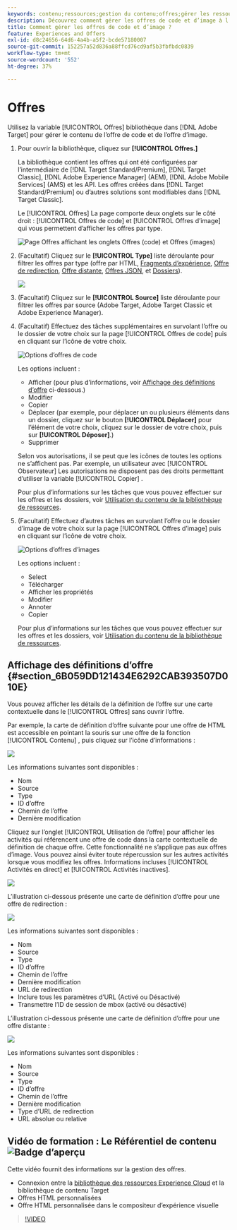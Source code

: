 ```yaml
---
keywords: contenu;ressources;gestion du contenu;offres;gérer les ressources;accès au mode de sélection;mode de sélection
description: Découvrez comment gérer les offres de code et d’image à l’aide de la bibliothèque d’offres dans Adobe Target.
title: Comment gérer les offres de code et d’image ?
feature: Experiences and Offers
exl-id: d8c24656-64d6-4a4b-a5f2-bcde57180007
source-git-commit: 152257a52d836a88ffcd76cd9af5b3fbfbdc0839
workflow-type: tm+mt
source-wordcount: '552'
ht-degree: 37%

---
```


# Offres

Utilisez la variable [!UICONTROL Offres] bibliothèque dans [!DNL Adobe Target] pour gérer le contenu de l’offre de code et de l’offre d’image.

1. Pour ouvrir la bibliothèque, cliquez sur **[!UICONTROL Offres.]**

   La bibliothèque contient les offres qui ont été configurées par l’intermédiaire de [!DNL Target Standard/Premium], [!DNL Target Classic], [!DNL Adobe Experience Manager] (AEM), [!DNL Adobe Mobile Services] (AMS) et les API. Les offres créées dans [!DNL Target Standard/Premium] ou d’autres solutions sont modifiables dans [!DNL Target Classic].

   Le [!UICONTROL Offres] La page comporte deux onglets sur le côté droit : [!UICONTROL Offres de code] et [!UICONTROL Offres d’image] qui vous permettent d’afficher les offres par type.

   ![Page Offres affichant les onglets Offres (code) et Offres (images)](/help/main/c-experiences/c-manage-content/assets/offers-page.png)

1. (Facultatif) Cliquez sur le **[!UICONTROL Type]** liste déroulante pour filtrer les offres par type (offre par HTML, [Fragments d’expérience](/help/main/c-experiences/c-manage-content/aem-experience-fragments.md), [Offre de redirection](/help/main/c-experiences/c-manage-content/offer-redirect.md), [Offre distante](/help/main/c-experiences/c-manage-content/about-remote-offers.md), [Offres JSON](/help/main/c-experiences/c-manage-content/create-json-offer.md), et [Dossiers](/help/main/c-experiences/c-manage-content/create-content-folder.md)).

   ![](assets/offers_filter.png)

1. (Facultatif) Cliquez sur le **[!UICONTROL Source]** liste déroulante pour filtrer les offres par source (Adobe Target, Adobe Target Classic et Adobe Experience Manager).

1. (Facultatif) Effectuez des tâches supplémentaires en survolant l’offre ou le dossier de votre choix sur la page [!UICONTROL Offres de code] puis en cliquant sur l’icône de votre choix.

   ![Options d’offres de code](assets/offer-picker-large.png)

   Les options incluent :

   * Afficher (pour plus d’informations, voir [Affichage des définitions d’offre](#section_6B059DD121434E6292CAB393507D010E) ci-dessous.)
   * Modifier
   * Copier
   * Déplacer (par exemple, pour déplacer un ou plusieurs éléments dans un dossier, cliquez sur le bouton **[!UICONTROL Déplacer]** pour l’élément de votre choix, cliquez sur le dossier de votre choix, puis sur **[!UICONTROL Déposer]**.)
   * Supprimer

   Selon vos autorisations, il se peut que les icônes de toutes les options ne s’affichent pas. Par exemple, un utilisateur avec [!UICONTROL Observateur] Les autorisations ne disposent pas des droits permettant d’utiliser la variable [!UICONTROL Copier] .

   Pour plus d’informations sur les tâches que vous pouvez effectuer sur les offres et les dossiers, voir [Utilisation du contenu de la bibliothèque de ressources](/help/main/c-experiences/c-manage-content/assets-working.md).

1. (Facultatif) Effectuez d’autres tâches en survolant l’offre ou le dossier d’image de votre choix sur la page [!UICONTROL Offres d’image] puis en cliquant sur l’icône de votre choix.

   ![Options d’offres d’images](/help/main/c-experiences/c-manage-content/assets/image-offers-icons.png)

   Les options incluent :

   * Select
   * Télécharger
   * Afficher les propriétés
   * Modifier
   * Annoter
   * Copier

   Pour plus d’informations sur les tâches que vous pouvez effectuer sur les offres et les dossiers, voir [Utilisation du contenu de la bibliothèque de ressources](/help/main/c-experiences/c-manage-content/assets-working.md).

## Affichage des définitions d’offre {#section_6B059DD121434E6292CAB393507D010E}

Vous pouvez afficher les détails de la définition de l’offre sur une carte contextuelle dans le [!UICONTROL Offres] sans ouvrir l’offre.

Par exemple, la carte de définition d’offre suivante pour une offre de HTML est accessible en pointant la souris sur une offre de la fonction [!UICONTROL Contenu] , puis cliquez sur l’icône d’informations :

![](assets/offer-card-html.png)

Les informations suivantes sont disponibles :

* Nom
* Source
* Type
* ID d’offre
* Chemin de l’offre
* Dernière modification

Cliquez sur l’onglet [!UICONTROL Utilisation de l’offre] pour afficher les activités qui référencent une offre de code dans la carte contextuelle de définition de chaque offre. Cette fonctionnalité ne s’applique pas aux offres d’image. Vous pouvez ainsi éviter toute répercussion sur les autres activités lorsque vous modifiez les offres. Informations incluses [!UICONTROL Activités en direct] et [!UICONTROL Activités inactives].

![](assets/offer-card-usage.png)

L’illustration ci-dessous présente une carte de définition d’offre pour une offre de redirection :

![](assets/offer-card-redirect.png)

Les informations suivantes sont disponibles :

* Nom
* Source
* Type
* ID d’offre
* Chemin de l’offre
* Dernière modification
* URL de redirection
* Inclure tous les paramètres d’URL (Activé ou Désactivé)
* Transmettre l’ID de session de mbox (activé ou désactivé)

L’illustration ci-dessous présente une carte de définition d’offre pour une offre distante :

![](assets/offer-card-remote.png)

Les informations suivantes sont disponibles :

* Nom
* Source
* Type
* ID d’offre
* Chemin de l’offre
* Dernière modification
* Type d’URL de redirection
* URL absolue ou relative

## Vidéo de formation : Le Référentiel de contenu ![Badge d’aperçu](/help/main/assets/overview.png)

Cette vidéo fournit des informations sur la gestion des offres.

* Connexion entre la [bibliothèque des ressources Experience Cloud](https://experienceleague.adobe.com/docs/core-services/interface/assets/creative-cloud.html) et la bibliothèque de contenu Target
* Offres HTML personnalisées
* Offre HTML personnalisée dans le compositeur d’expérience visuelle

>[!VIDEO](https://video.tv.adobe.com/v/17387)
